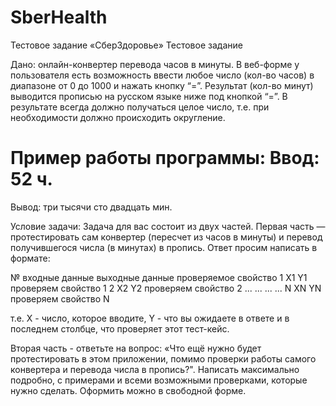 # SberHealth
Тестовое задание «СберЗдоровье»
Тестовое задание
 
Дано: онлайн-конвертер перевода часов в минуты.
В веб-форме у пользователя есть возможность ввести любое число (кол-во часов) в диапазоне от 0 до 1000 и нажать кнопку “=”.  Результат (кол-во минут) выводится прописью на русском языке ниже под кнопкой “=”. В результате всегда должно получаться целое число, т.е. при необходимости должно происходить округление.

Пример работы программы:
Ввод: 52 ч.
=
Вывод: три тысячи сто двадцать мин.

Условие задачи:
Задача для вас состоит из двух частей.
Первая часть — протестировать сам конвертер (пересчет из часов в минуты) и перевод получившегося числа (в минутах) в пропись.
Ответ просим написать в формате:
 
№
входные данные
выходные данные
проверяемое свойство
1
X1
Y1
проверяем свойство 1
2
X2
Y2
проверяем свойство 2
...
...
...
...
N
XN
YN
проверяем свойство N

 
т.е. X - число, которое вводите, Y - что вы ожидаете в ответе и в последнем столбце, что проверяет этот тест-кейс.
 
Вторая часть - ответьте на вопрос: «Что ещё нужно будет протестировать в этом приложении, помимо проверки работы самого конвертера и перевода числа в пропись?". Написать максимально подробно, с примерами и всеми возможными проверками, которые нужно сделать. Оформить можно в свободной форме.
